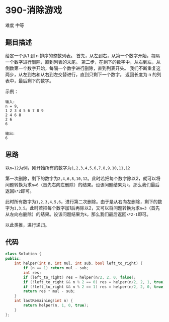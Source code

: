 # 390-消除游戏

难度 中等



## 题目描述

给定一个从1 到 n 排序的整数列表。
首先，从左到右，从第一个数字开始，每隔一个数字进行删除，直到列表的末尾。
第二步，在剩下的数字中，从右到左，从倒数第一个数字开始，每隔一个数字进行删除，直到列表开头。
我们不断重复这两步，从左到右和从右到左交替进行，直到只剩下一个数字。
返回长度为 n 的列表中，最后剩下的数字。

示例：
```
输入:
n = 9,
1 2 3 4 5 6 7 8 9
2 4 6 8
2 6
6

输出:
6
```


## 思路

以`n=12`为例，刚开始所有的数字为`1,2,3,4,5,6,7,8,9,10,11,12`

第一次删除，剩下的数字为`2,4,6,8,10,12`。此时若把每个数字除以2，就可以将问题转换为求`n=6`（首先右向左删除）的结果。设该问题结果为`k`，那么我们最后返回`k*2`即可。

此时所有数字为`1,2,3,4,5,6`，进行第二次删除。由于是从右向左删除，剩下的数字为`1,3,5`。此时若把每个数字加1后再除以2，又可以将问题转换为求`n=3`（首先从左向右删除）的结果。设该问题结果为`k`，那么我们最后返回`k*2-1`即可。

以此类推，进行递归。



## 代码

```c++
class Solution {
public:
    int helper(int n, int mul, int sub, bool left_to_right) {
        if (n == 1) return mul - sub;
        int res;
        if (left_to_right) res = helper(n/2, 2, 0, false);
        if (!left_to_right && n % 2 == 0) res = helper(n/2, 2, 1, true);
        if (!left_to_right && n % 2 == 1) res = helper(n/2, 2, 0, true);
        return res * mul - sub;
    }
    int lastRemaining(int n) {
        return helper(n, 1, 0, true);
    }
};
```

